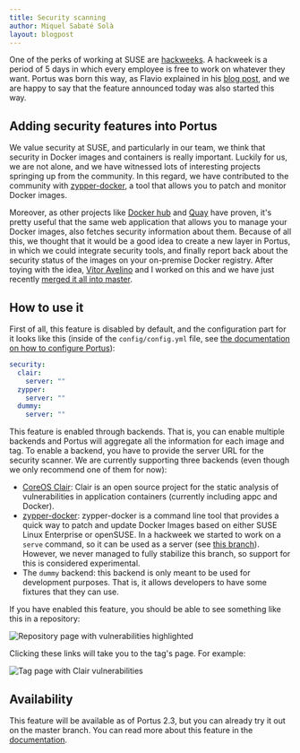 ```yaml
---
title: Security scanning
author: Miquel Sabaté Solà
layout: blogpost
---
```


One of the perks of working at SUSE are [hackweeks](https://en.opensuse.org/Portal:Hackweek). A hackweek is a period
of 5 days in which every employee is free to work on whatever they want. Portus
was born this way, as Flavio explained in his [blog post](https://flavio.castelli.me/2015/04/23/introducing-portus-a-user-interface-for-docker-registry/), and we are happy
to say that the feature announced today was also started this way.

## Adding security features into Portus

We value security at SUSE, and particularly in our team, we think that security
in Docker images and containers is really important. Luckily for us, we are not
alone, and we have witnessed lots of interesting projects springing up from the
community. In this regard, we have contributed to the community
with [zypper-docker](https://github.com/SUSE/zypper-docker), a tool that allows you to patch and monitor Docker
images.

Moreover, as other projects like [Docker hub](https://hub.docker.com/) and [Quay](https://quay.io/) have proven, it's
pretty useful that the same web application that allows you to manage your
Docker images, also fetches security information about them. Because of all
this, we thought that it would be a good idea to create a new layer in Portus,
in which we could integrate security tools, and finally report back about the
security status of the images on your on-premise Docker registry. After toying
with the idea, [Vítor Avelino](https://github.com/vitoravelino) and I worked on this and we have just
recently [merged it all into master](https://github.com/SUSE/Portus/pull/1289).

## How to use it

First of all, this feature is disabled by default, and the configuration part
for it looks like this (inside of the `config/config.yml` file, see [the
documentation on how to configure Portus](/docs/Configuring-Portus.html)):

```yaml
security:
  clair:
    server: ""
  zypper:
    server: ""
  dummy:
    server: ""
```

This feature is enabled through backends. That is, you can enable multiple
backends and Portus will aggregate all the information for each image and
tag. To enable a backend, you have to provide the server URL for the security
scanner. We are currently supporting three backends (even though we only
recommend one of them for now):

- [CoreOS Clair](https://github.com/coreos/clair): Clair is an open source project for the static analysis of
  vulnerabilities in application containers (currently including appc and
  Docker).
- [zypper-docker](https://github.com/SUSE/zypper-docker): zypper-docker is a command line tool that provides a quick
  way to patch and update Docker Images based on either SUSE Linux Enterprise or
  openSUSE. In a hackweek we started to work on a `serve` command, so it can be
  used as a server (see [this branch](https://github.com/SUSE/zypper-docker/tree/cli-separation)). However, we never managed to fully
  stabilize this branch, so support for this is considered experimental.
- The `dummy` backend: this backend is only meant to be used for development
  purposes. That is, it allows developers to have some fixtures that they can
  use.

If you have enabled this feature, you should be able to see something like this
in a repository:

![Repository page with vulnerabilities highlighted](/build/images/docs/security.png)

Clicking these links will take you to the tag's page. For example:

![Tag page with Clair vulnerabilities](/build/images/docs/tag-vulnerabilities.png)

## Availability

This feature will be available as of Portus 2.3, but you can already try it out
on the master branch. You can read more about this feature in
the [documentation](/features/6_security_scanning.html).
